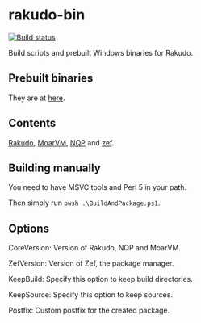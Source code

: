 # rakudo-bin
[![Build status](https://ci.appveyor.com/api/projects/status/rlkjded00sdnaep3?svg=true)](https://ci.appveyor.com/project/Prince213/rakudo-bin)

Build scripts and prebuilt Windows binaries for Rakudo.
## Prebuilt binaries
They are at [here](https://ci.appveyor.com/project/Prince213/rakudo-bin).
## Contents
[Rakudo](https://github.com/rakudo/rakudo), [MoarVM](https://github.com/MoarVM/MoarVM), [NQP](https://github.com/Raku/nqp) and [zef](https://github.com/ugexe/zef).
## Building manually
You need to have MSVC tools and Perl 5 in your path.

Then simply run `pwsh .\BuildAndPackage.ps1`.
## Options
CoreVersion: Version of Rakudo, NQP and MoarVM.

ZefVersion: Version of Zef, the package manager.

KeepBuild: Specify this option to keep build directories.

KeepSource: Specify this option to keep sources.

Postfix: Custom postfix for the created package.
